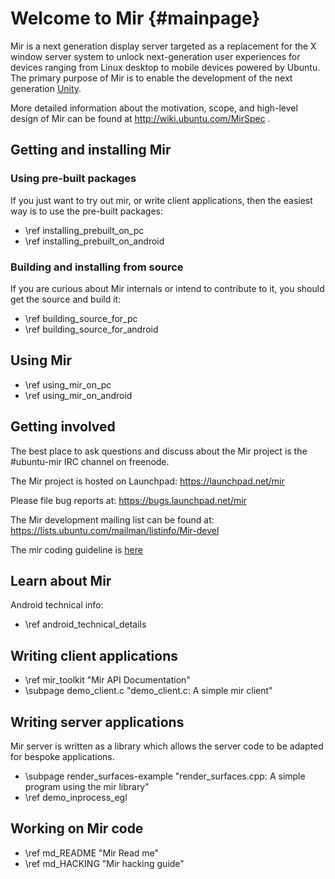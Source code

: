 Welcome to Mir {#mainpage}
==============

Mir is a next generation display server targeted as a replacement for the X
window server system to unlock next-generation user experiences for devices
ranging from Linux desktop to mobile devices powered by Ubuntu. The primary
purpose of Mir is to enable the development of the next generation
[Unity](http://unity.ubuntu.com).

More detailed information about the motivation, scope, and high-level design
of Mir can be found at http://wiki.ubuntu.com/MirSpec .

Getting and installing Mir
--------------------------

### Using pre-built packages

If you just want to try out mir, or write client applications, then the easiest
way is to use the pre-built packages:

 - \ref installing_prebuilt_on_pc
 - \ref installing_prebuilt_on_android

### Building and installing from source

If you are curious about Mir internals or intend to contribute to it, you should
get the source and build it:

 - \ref building_source_for_pc
 - \ref building_source_for_android

Using Mir
---------

 - \ref using_mir_on_pc
 - \ref using_mir_on_android

Getting involved
----------------

The best place to ask questions and discuss about the Mir project is the
#ubuntu-mir IRC channel on freenode.

The Mir project is hosted on Launchpad: https://launchpad.net/mir

Please file bug reports at: https://bugs.launchpad.net/mir

The Mir development mailing list can be found at: https://lists.ubuntu.com/mailman/listinfo/Mir-devel

The mir coding guideline is [here](cppguide/index.html)

Learn about Mir
----------------
Android technical info:
 - \ref android_technical_details

Writing client applications
---------------------------

 - \ref mir_toolkit "Mir API Documentation"
 - \subpage demo_client.c "demo_client.c: A simple mir client"

Writing server applications
---------------------------

Mir server is written as a library which allows the server code to be adapted
for bespoke applications.

 - \subpage render_surfaces-example "render_surfaces.cpp: A simple program using the mir library"
 - \ref demo_inprocess_egl

Working on Mir code
-------------------

 - \ref md_README  "Mir Read me"
 - \ref md_HACKING "Mir hacking guide"
